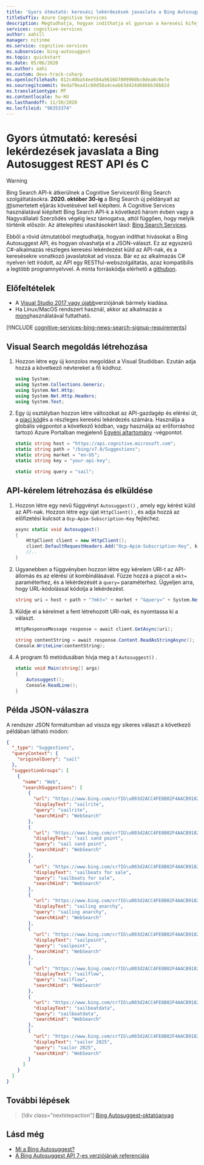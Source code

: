 ```yaml
---
title: 'Gyors útmutató: keresési lekérdezések javaslata a Bing Autosuggest REST API és C #'
titleSuffix: Azure Cognitive Services
description: Megtudhatja, hogyan indíthatja el gyorsan a keresési kifejezéseket a Bing Autosuggest API és a C# használatával.
services: cognitive-services
author: aahill
manager: nitinme
ms.service: cognitive-services
ms.subservice: bing-autosuggest
ms.topic: quickstart
ms.date: 05/06/2020
ms.author: aahi
ms.custom: devx-track-csharp
ms.openlocfilehash: 812c40ba54ee584a9616b7809960bc0dea0c0e7e
ms.sourcegitcommit: 9eda79ea41c60d58a4ceab63d424d6866b38b82d
ms.translationtype: MT
ms.contentlocale: hu-HU
ms.lasthandoff: 11/30/2020
ms.locfileid: "96353374"
---
```

# <a name="quickstart-suggest-search-queries-with-the-bing-autosuggest-rest-api-and-c"></a>Gyors útmutató: keresési lekérdezések javaslata a Bing Autosuggest REST API és C #

> [!WARNING]
> Bing Search API-k átkerülnek a Cognitive Servicesról Bing Search szolgáltatásokra. **2020. október 30-ig** a Bing Search új példányait az [itt](/bing/search-apis/bing-web-search/create-bing-search-service-resource)ismertetett eljárás követésével kell kiépíteni.
> A Cognitive Services használatával kiépített Bing Search API-k a következő három évben vagy a Nagyvállalati Szerződés végéig lesz támogatva, attól függően, hogy melyik történik először.
> Az áttelepítési utasításokért lásd: [Bing Search Services](/bing/search-apis/bing-web-search/create-bing-search-service-resource).

Ebből a rövid útmutatóból megtudhatja, hogyan indíthat hívásokat a Bing Autosuggest API, és hogyan olvashatja el a JSON-választ. Ez az egyszerű C#-alkalmazás részleges keresési lekérdezést küld az API-nak, és a keresésekre vonatkozó javaslatokat ad vissza. Bár ez az alkalmazás C# nyelven lett íródott, az API egy RESTful-webszolgáltatás, azaz kompatibilis a legtöbb programnyelvvel. A minta forráskódja elérhető a [githubon](https://github.com/Azure-Samples/cognitive-services-REST-api-samples/blob/master/dotnet/Search/BingAutosuggestv7.cs).

## <a name="prerequisites"></a>Előfeltételek

* A [Visual Studio 2017 vagy újabb](https://www.visualstudio.com/downloads/)verziójának bármely kiadása.
* Ha Linux/MacOS rendszert használ, akkor az alkalmazás a [mono](https://www.mono-project.com/)használatával futtatható.

[!INCLUDE [cognitive-services-bing-news-search-signup-requirements](../../../../includes/cognitive-services-bing-autosuggest-signup-requirements.md)]

## <a name="create-a-visual-search-solution"></a>Visual Search megoldás létrehozása

1. Hozzon létre egy új konzolos megoldást a Visual Studióban. Ezután adja hozzá a következő névtereket a fő kódhoz.

    ```csharp
    using System;
    using System.Collections.Generic;
    using System.Net.Http;
    using System.Net.Http.Headers;
    using System.Text;
    ```

2. Egy új osztályban hozzon létre változókat az API-gazdagép és elérési út, a [piaci kód](/rest/api/cognitiveservices-bingsearch/bing-autosuggest-api-v7-reference#market-codes)és a részleges keresési lekérdezés számára. Használja a globális végpontot a következő kódban, vagy használja az erőforráshoz tartozó Azure Portalban megjelenő [Egyéni altartomány](../../../cognitive-services/cognitive-services-custom-subdomains.md) -végpontot.

    ```csharp
    static string host = "https://api.cognitive.microsoft.com";
    static string path = "/bing/v7.0/Suggestions";
    static string market = "en-US";
    static string key = "your-api-key";
    
    static string query = "sail";
    ```


## <a name="create-and-send-an-api-request"></a>API-kérelem létrehozása és elküldése

1. Hozzon létre egy nevű függvényt `Autosuggest()` , amely egy kérést küld az API-nak. Hozzon létre egy újat `HttpClient()` , és adja hozzá az előfizetési kulcsot a `Ocp-Apim-Subscription-Key` fejléchez.

    ```csharp
    async static void Autosuggest()
    {
        HttpClient client = new HttpClient();
        client.DefaultRequestHeaders.Add("Ocp-Apim-Subscription-Key", key);
        //..
    }
    ```

2. Ugyanebben a függvényben hozzon létre egy kérelem URI-t az API-állomás és az elérési út kombinálásával. Fűzze hozzá a piacot a `mkt=` paraméterhez, és a lekérdezését a `query=` paraméterhez. Ügyeljen arra, hogy URL-kódolással kódolja a lekérdezést. 

    ```csharp
    string uri = host + path + "?mkt=" + market + "&query=" + System.Net.WebUtility.UrlEncode (query);
    ```

3. Küldje el a kérelmet a fent létrehozott URI-nak, és nyomtassa ki a választ.

    ```csharp
    HttpResponseMessage response = await client.GetAsync(uri);

    string contentString = await response.Content.ReadAsStringAsync();
    Console.WriteLine(contentString);
    ```

4. A program fő metódusában hívja meg a t `Autosuggest()` .

    ```csharp
    static void Main(string[] args)
    {
        Autosuggest();
        Console.ReadLine();
    }
    ```

## <a name="example-json-response"></a>Példa JSON-válaszra

A rendszer JSON formátumban ad vissza egy sikeres választ a következő példában látható módon: 

```json
{
  "_type": "Suggestions",
  "queryContext": {
    "originalQuery": "sail"
  },
  "suggestionGroups": [
    {
      "name": "Web",
      "searchSuggestions": [
        {
          "url": "https://www.bing.com/cr?IG\u003d2ACC4FE8B02F4AACB9182A6502B0E556\u0026CID\u003d1D546424A4CB64AF2D386F26A5CD6583\u0026rd\u003d1\u0026h\u003dgvtP9TS9NwhajSapY2Se6y1eCbP2fq_GiP2n-cxi6OY\u0026v\u003d1\u0026r\u003dhttps%3a%2f%2fwww.bing.com%2fsearch%3fq%3dsailrite%26FORM%3dUSBAPI\u0026p\u003dDevEx,5003.1",
          "displayText": "sailrite",
          "query": "sailrite",
          "searchKind": "WebSearch"
        },
        {
          "url": "https://www.bing.com/cr?IG\u003d2ACC4FE8B02F4AACB9182A6502B0E556\u0026CID\u003d1D546424A4CB64AF2D386F26A5CD6583\u0026rd\u003d1\u0026h\u003dBTS0G6AakxntIl9rmbDXtk1n6rQpsZZ99aQ7ClE7dTY\u0026v\u003d1\u0026r\u003dhttps%3a%2f%2fwww.bing.com%2fsearch%3fq%3dsail%2bsand%2bpoint%26FORM%3dUSBAPI\u0026p\u003dDevEx,5004.1",
          "displayText": "sail sand point",
          "query": "sail sand point",
          "searchKind": "WebSearch"
        },
        {
          "url": "https://www.bing.com/cr?IG\u003d2ACC4FE8B02F4AACB9182A6502B0E556\u0026CID\u003d1D546424A4CB64AF2D386F26A5CD6583\u0026rd\u003d1\u0026h\u003dc0QOA_j6swCZJy9FxqOwke2KslJE7ZRmMooGClAuCpY\u0026v\u003d1\u0026r\u003dhttps%3a%2f%2fwww.bing.com%2fsearch%3fq%3dsailboats%2bfor%2bsale%26FORM%3dUSBAPI\u0026p\u003dDevEx,5005.1",
          "displayText": "sailboats for sale",
          "query": "sailboats for sale",
          "searchKind": "WebSearch"
        },
        {
          "url": "https://www.bing.com/cr?IG\u003d2ACC4FE8B02F4AACB9182A6502B0E556\u0026CID\u003d1D546424A4CB64AF2D386F26A5CD6583\u0026rd\u003d1\u0026h\u003dmnMdREUH20SepmHQH1zlh9Hy_w7jpOlZFm3KG2R_BoA\u0026v\u003d1\u0026r\u003dhttps%3a%2f%2fwww.bing.com%2fsearch%3fq%3dsailing%2banarchy%26FORM%3dUSBAPI\u0026p\u003dDevEx,5006.1",
          "displayText": "sailing anarchy",
          "query": "sailing anarchy",
          "searchKind": "WebSearch"
        },
        {
          "url": "https://www.bing.com/cr?IG\u003d2ACC4FE8B02F4AACB9182A6502B0E556\u0026CID\u003d1D546424A4CB64AF2D386F26A5CD6583\u0026rd\u003d1\u0026h\u003dWLFO-B1GG5qtBGnoU1Bizz02YKkg5fgAQtHwhXn4z8I\u0026v\u003d1\u0026r\u003dhttps%3a%2f%2fwww.bing.com%2fsearch%3fq%3dsailpoint%26FORM%3dUSBAPI\u0026p\u003dDevEx,5007.1",
          "displayText": "sailpoint",
          "query": "sailpoint",
          "searchKind": "WebSearch"
        },
        {
          "url": "https://www.bing.com/cr?IG\u003d2ACC4FE8B02F4AACB9182A6502B0E556\u0026CID\u003d1D546424A4CB64AF2D386F26A5CD6583\u0026rd\u003d1\u0026h\u003dquBMwmKlGwqC5wAU0K7n416plhWcR8zQCi7r-Fw9Y0w\u0026v\u003d1\u0026r\u003dhttps%3a%2f%2fwww.bing.com%2fsearch%3fq%3dsailflow%26FORM%3dUSBAPI\u0026p\u003dDevEx,5008.1",
          "displayText": "sailflow",
          "query": "sailflow",
          "searchKind": "WebSearch"
        },
        {
          "url": "https://www.bing.com/cr?IG\u003d2ACC4FE8B02F4AACB9182A6502B0E556\u0026CID\u003d1D546424A4CB64AF2D386F26A5CD6583\u0026rd\u003d1\u0026h\u003d0udadFl0gCTKCp0QmzQTXS3_y08iO8FpwsoKPHPS6kw\u0026v\u003d1\u0026r\u003dhttps%3a%2f%2fwww.bing.com%2fsearch%3fq%3dsailboatdata%26FORM%3dUSBAPI\u0026p\u003dDevEx,5009.1",
          "displayText": "sailboatdata",
          "query": "sailboatdata",
          "searchKind": "WebSearch"
        },
        {
          "url": "https://www.bing.com/cr?IG\u003d2ACC4FE8B02F4AACB9182A6502B0E556\u0026CID\u003d1D546424A4CB64AF2D386F26A5CD6583\u0026rd\u003d1\u0026h\u003deSSt0MRSbl2V0RFPSuVd-gC7fGOT4717pz55EBUgPec\u0026v\u003d1\u0026r\u003dhttps%3a%2f%2fwww.bing.com%2fsearch%3fq%3dsailor%2b2025%26FORM%3dUSBAPI\u0026p\u003dDevEx,5010.1",
          "displayText": "sailor 2025",
          "query": "sailor 2025",
          "searchKind": "WebSearch"
        }
      ]
    }
  ]
}
```

## <a name="next-steps"></a>További lépések

> [!div class="nextstepaction"]
> [Bing Autosuggest-oktatóanyag](../tutorials/autosuggest.md)

## <a name="see-also"></a>Lásd még

- [Mi a Bing Autosuggest?](../get-suggested-search-terms.md)
- [A Bing Autosuggest API 7-es verziójának referenciája](/rest/api/cognitiveservices-bingsearch/bing-autosuggest-api-v7-reference)